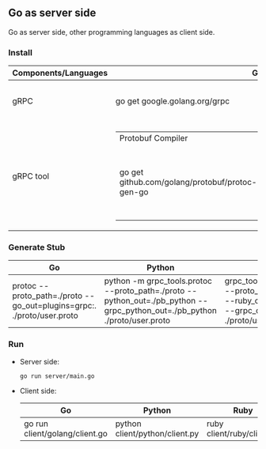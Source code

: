 Go as server side
---

Go as server side, other programming languages as client side.

### Install

Components/Languages | Go | Python | Ruby 
--- | --- | --- | ---
gRPC | go get google.golang.org/grpc | python -m pip install grpcio | gem install grpc
gRPC tool | <table><tr><td>Protobuf Compiler</td><td> Protobuf Compiler Plugin</td></tr><tr><td>go get github.com/golang/protobuf/protoc-gen-go</td><td><table><td>mac</td><td>centos</td><td>ubuntu</td></tr><tr><td>brew install protobuf</td><td>yum install -y protobuf-compiler</td><td>apt install -y protobuf-compiler</td></table></td></tr></table> | python -m pip install grpcio-tools | gem install grpc-tools

### Generate Stub

Go | Python | Ruby
--- | --- | ---
protoc --proto_path=./proto --go_out=plugins=grpc:. ./proto/user.proto | python -m grpc_tools.protoc --proto_path=./proto --python_out=./pb_python --grpc_python_out=./pb_python ./proto/user.proto | grpc_tools_ruby_protoc --proto_path=./proto --ruby_out=./pb_ruby --grpc_out=./pb_ruby ./proto/user.proto

### Run

- Server side:

  `go run server/main.go`

- Client side:

  Go | Python | Ruby
  --- | --- | ---
  go run client/golang/client.go | python client/python/client.py | ruby client/ruby/client.rb

